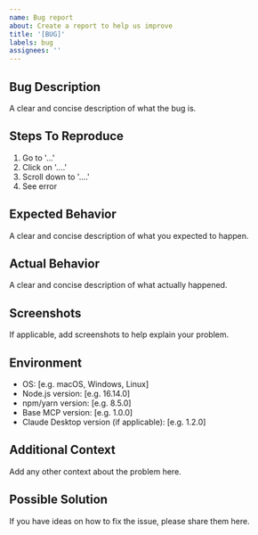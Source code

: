 ```yaml
---
name: Bug report
about: Create a report to help us improve
title: '[BUG]'
labels: bug
assignees: ''
---
```


## Bug Description
A clear and concise description of what the bug is.

## Steps To Reproduce
1. Go to '...'
2. Click on '....'
3. Scroll down to '....'
4. See error

## Expected Behavior
A clear and concise description of what you expected to happen.

## Actual Behavior
A clear and concise description of what actually happened.

## Screenshots
If applicable, add screenshots to help explain your problem.

## Environment
- OS: [e.g. macOS, Windows, Linux]
- Node.js version: [e.g. 16.14.0]
- npm/yarn version: [e.g. 8.5.0]
- Base MCP version: [e.g. 1.0.0]
- Claude Desktop version (if applicable): [e.g. 1.2.0]

## Additional Context
Add any other context about the problem here.

## Possible Solution
If you have ideas on how to fix the issue, please share them here.
